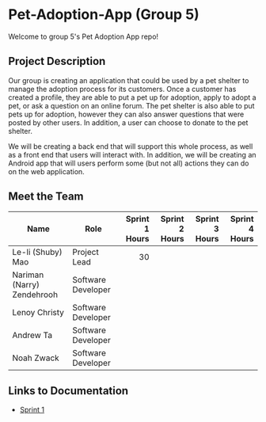 # Pet-Adoption-App (Group 5)
Welcome to group 5's Pet Adoption App repo!

## Project Description
Our group is creating an application that could be used by a pet shelter to manage the adoption process for its customers. Once a customer has created a profile, they are able to put a pet up for adoption, apply to adopt a pet, or ask a question on an online forum. The pet shelter is also able to put pets up for adoption, however they can also answer questions that were posted by other users. In addition, a user can choose to donate to the pet shelter.

We will be creating a back end that will support this whole process, as well as a front end that users will interact with. In addition, we will be creating an Android app that will users perform some (but not all) actions they can do on the web application.

## Meet the Team
| Name | Role | Sprint 1 Hours | Sprint 2 Hours | Sprint 3 Hours | Sprint 4 Hours |
| ---- | ---- | --------------: | --------------: | --------------: | --------------: |
| Le-li (Shuby) Mao | Project Lead |  30|  |  |  |
| Nariman (Narry) Zendehrooh | Software Developer |  |  |  |  |
| Lenoy Christy | Software Developer |  |  |  |  |
| Andrew Ta | Software Developer |  |  |  |  |
| Noah Zwack | Software Developer |  |  |  |  |

## Links to Documentation
* [Sprint 1](https://github.com/McGill-ECSE321-Winter2020/project-group-05/wiki/Sprint-1)
